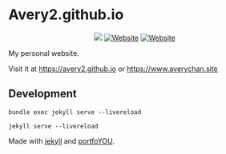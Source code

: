 # Avery2.github.io

<div align="center">
  <a href="https://github.com/Avery2/Avery2.github.io/actions/workflows/jekyll.yml"><img src="https://github.com/Avery2/Avery2.github.io/actions/workflows/jekyll.yml/badge.svg"/></a>
  <a href="https://www.averychan.site"><img alt="Website" src="https://img.shields.io/website?down_color=lightgrey&down_message=offline&label=averychan.site&up_color=green&up_message=online&url=https%3A%2F%2Fwww.averychan.site"/></a>
  <a href="https://avery2.github.io"><img alt="Website" src="https://img.shields.io/website?down_color=lightgrey&down_message=offline&label=avery2.github.io&up_color=green&up_message=online&url=https%3A%2F%2Favery2.github.io"/></a>
</div>

My personal website. 

Visit it at https://avery2.github.io or https://www.averychan.site

## Development

`bundle exec jekyll serve --livereload`

`jekyll serve --livereload`

Made with [jekyll](https://jekyllrb.com/) and [portfoYOU](https://github.com/YoussefRaafatNasry/portfolYOU).
